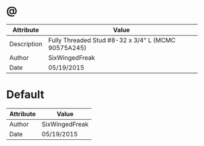 # @
| Attribute | Value |
| ---  | ---     |
| Description | Fully Threaded Stud #8-32 x 3/4&quot; L (MCMC 90575A245) |
| Author | SixWingedFreak |
| Date | 05/19/2015 |
# Default
| Attribute | Value |
| ---  | ---     |
| Author | SixWingedFreak |
| Date | 05/19/2015 |
